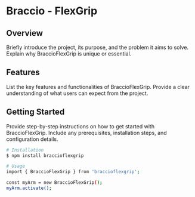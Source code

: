 # Braccio - FlexGrip

## Overview

Briefly introduce the project, its purpose, and the problem it aims to solve. Explain why BraccioFlexGrip is unique or essential.

## Features

List the key features and functionalities of BraccioFlexGrip. Provide a clear understanding of what users can expect from the project.

## Getting Started

Provide step-by-step instructions on how to get started with BraccioFlexGrip. Include any prerequisites, installation steps, and configuration details.

```bash
# Installation
$ npm install braccioflexgrip

# Usage
import { BraccioFlexGrip } from 'braccioflexgrip';

const myArm = new BraccioFlexGrip();
myArm.activate();
